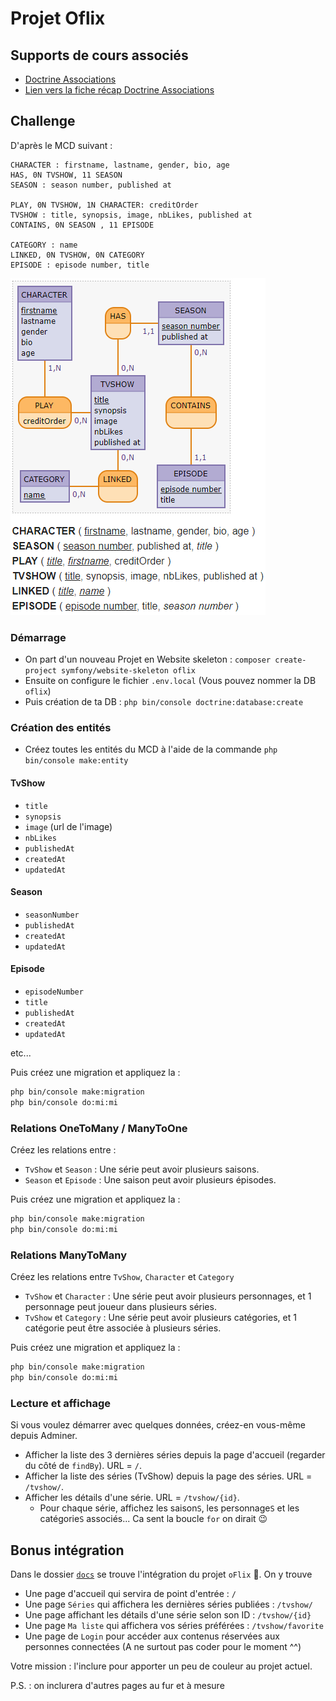 # Projet Oflix

## Supports de cours associés

- [Doctrine Associations](https://symfony.com/doc/current/doctrine/associations.html)
- [Lien vers la fiche récap Doctrine Associations](https://kourou.oclock.io/ressources/fiche-recap/symfo-s2-j2-associations-avec-doctrine/)

## Challenge 

D'après le MCD suivant :

```
CHARACTER : firstname, lastname, gender, bio, age
HAS, 0N TVSHOW, 11 SEASON
SEASON : season number, published at

PLAY, 0N TVSHOW, 1N CHARACTER: creditOrder
TVSHOW : title, synopsis, image, nbLikes, published at
CONTAINS, 0N SEASON , 11 EPISODE

CATEGORY : name
LINKED, 0N TVSHOW, 0N CATEGORY
EPISODE : episode number, title
```

![MCD Oflix](mcd_mld_oflix.png)

### Démarrage 

- On part d'un nouveau Projet en Website skeleton : `composer create-project symfony/website-skeleton oflix`
- Ensuite on configure le fichier `.env.local` (Vous pouvez nommer la DB `oflix`)
- Puis création de ta DB : `php bin/console doctrine:database:create`

### Création des entités

- Créez toutes les entités du MCD à l'aide de la commande `php bin/console make:entity`

#### TvShow

- `title`
- `synopsis`
- `image` (url de l'image)
- `nbLikes`
- `publishedAt`
- `createdAt`
- `updatedAt`

#### Season

- `seasonNumber`
- `publishedAt`
- `createdAt`
- `updatedAt`

#### Episode

- `episodeNumber`
- `title`
- `publishedAt`
- `createdAt`
- `updatedAt`

etc...

Puis créez une migration et appliquez la : 
```bash
php bin/console make:migration
php bin/console do:mi:mi
```

### Relations OneToMany / ManyToOne

Créez les relations entre : 

- `TvShow` et `Season` : Une série peut avoir plusieurs saisons.
- `Season` et `Episode` : Une saison peut avoir plusieurs épisodes.


Puis créez une migration et appliquez la : 
```bash
php bin/console make:migration
php bin/console do:mi:mi
```

### Relations ManyToMany

Créez les relations entre `TvShow`, `Character` et `Category`

- `TvShow` et `Character` : Une série peut avoir plusieurs personnages, et 1 personnage peut joueur dans plusieurs séries.
- `TvShow` et `Category` :  Une série peut avoir plusieurs catégories, et 1 catégorie peut être associée à plusieurs séries.

Puis créez une migration et appliquez la : 
```bash
php bin/console make:migration
php bin/console do:mi:mi
```

### Lecture et affichage

Si vous voulez démarrer avec quelques données, créez-en vous-même depuis Adminer.

- Afficher la liste des 3 dernières séries depuis la page d'accueil (regarder du côté de `findBy`). URL = `/`.
- Afficher la liste des séries (TvShow) depuis la page des séries. URL = `/tvshow/`.
- Afficher les détails d'une série. URL = `/tvshow/{id}`.
  - Pour chaque série, affichez les saison`S`, les personnage`S` et les catégorie`S` associés... Ca sent la boucle `for` on dirait :wink:

## Bonus intégration

Dans le dossier [`docs`](docs) se trouve l'intégration du projet `oFlix` :tada:.
On y trouve
- Une page d'accueil qui servira de point d'entrée : `/`
- Une page `Séries` qui affichera les dernières séries publiées : `/tvshow/`
- Une page affichant les détails d'une série selon son ID : `/tvshow/{id}`
- Une page `Ma liste` qui affichera vos séries préférées : `/tvshow/favorite`
- Une page de `Login` pour accéder aux contenus réservées aux personnes connectées (A ne surtout pas coder pour le moment ^^)

Votre mission : l'inclure pour apporter un peu de couleur au projet actuel.

P.S. : on inclurera d'autres pages au fur et à mesure
